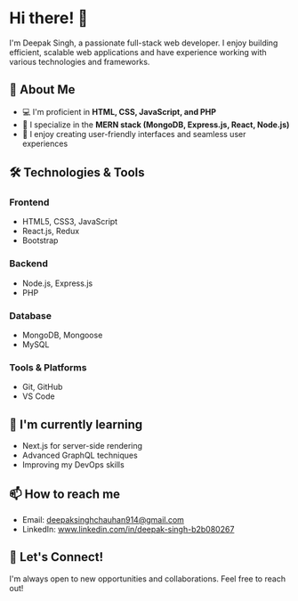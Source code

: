 
# Hi there! 👋

I'm Deepak Singh, a passionate full-stack web developer. I enjoy building efficient, scalable web applications and have experience working with various technologies and frameworks.

## 🚀 About Me

- 💻 I'm proficient in **HTML, CSS, JavaScript, and PHP**
- 🌟 I specialize in the **MERN stack (MongoDB, Express.js, React, Node.js)**
- 🎨 I enjoy creating user-friendly interfaces and seamless user experiences

## 🛠️ Technologies & Tools

### Frontend
- HTML5, CSS3, JavaScript
- React.js, Redux
- Bootstrap

### Backend
- Node.js, Express.js
- PHP


### Database
- MongoDB, Mongoose
- MySQL

### Tools & Platforms
- Git, GitHub
- VS Code


## 🌱 I'm currently learning

- Next.js for server-side rendering
- Advanced GraphQL techniques
- Improving my DevOps skills

## 📫 How to reach me

- Email: deepaksinghchauhan914@gmail.com
- LinkedIn: www.linkedin.com/in/deepak-singh-b2b080267

## 🤝 Let's Connect!

I'm always open to new opportunities and collaborations. Feel free to reach out!

